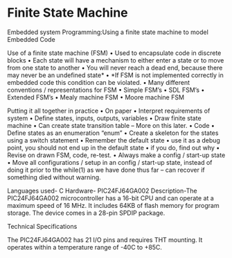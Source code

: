 # Finite State Machine
 Embedded system Programming:Using a finite state machine to model Embedded Code
 
Use of a finite state machine (FSM)
• Used to encapsulate code in discrete blocks
• Each state will have a mechanism to either enter a state
or to move from one state to another
• You will never reach a dead end, because there may
never be an undefined state*
• *If FSM is not implemented correctly in embedded code
this condition can be violated.
• Many different conventions / representations for FSM
• Simple FSM’s
• SDL FSM’s
• Extended FSM’s
• Mealy machine FSM
• Moore machine FSM

Putting it all together in practice
• On paper
• Interpret requirements of system
• Define states, inputs, outputs, variables
• Draw finite state machine
• Can create state transition table – More on this later.
• Code
• Define states as an enumeration “enum”
• Create a skeleton for the states using a switch statement
• Remember the default state
• use it as a debug point, you should not end up in the default state
• if you do, find out why
• Revise on drawn FSM, code, re-test.
• Always make a config / start-up state
• Move all configurations / setup in an config / start-up state, instead of doing
it prior to the while(1) as we have done thus far – can recover if something
died without warning.

Languages used- C
Hardware- PIC24FJ64GA002
Description-The PIC24FJ64GA002 microcontroller has a 16-bit CPU and can operate at a maximum speed of 16 MHz. It includes 64KB of flash memory for program storage. The device comes in a 28-pin SPDIP package.

Technical Specifications

The PIC24FJ64GA002 has 21 I/O pins and requires THT mounting. It operates within a temperature range of -40C to +85C.
